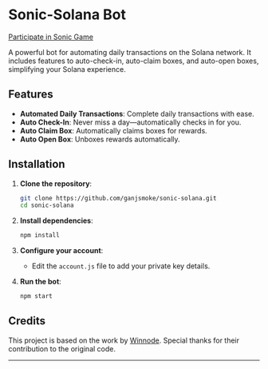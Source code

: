 
# Sonic-Solana Bot

[Participate in Sonic Game](https://odyssey.sonic.game/?join=gcoFXz)

A powerful bot for automating daily transactions on the Solana network. It includes features to auto-check-in, auto-claim boxes, and auto-open boxes, simplifying your Solana experience.

## Features

- **Automated Daily Transactions**: Complete daily transactions with ease.
- **Auto Check-In**: Never miss a day—automatically checks in for you.
- **Auto Claim Box**: Automatically claims boxes for rewards.
- **Auto Open Box**: Unboxes rewards automatically.

## Installation

1. **Clone the repository**:
   ```bash
   git clone https://github.com/ganjsmoke/sonic-solana.git
   cd sonic-solana
   ```

2. **Install dependencies**:
   ```bash
   npm install
   ```

3. **Configure your account**:
   - Edit the `account.js` file to add your private key details.

4. **Run the bot**:
   ```bash
   npm start
   ```

## Credits

This project is based on the work by [Winnode](https://github.com/Winnode). Special thanks for their contribution to the original code.

---
